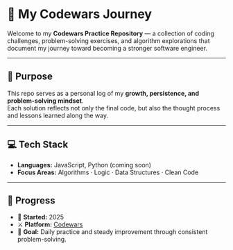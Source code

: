 # 🥋 My Codewars Journey

Welcome to my **Codewars Practice Repository** — a collection of coding challenges, problem-solving exercises, and algorithm explorations that document my journey toward becoming a stronger software engineer.

---

## 🎯 Purpose
This repo serves as a personal log of my **growth, persistence, and problem-solving mindset**.  
Each solution reflects not only the final code, but also the thought process and lessons learned along the way.

---

## 💻 Tech Stack
- **Languages:** JavaScript, Python (coming soon)
- **Focus Areas:** Algorithms · Logic · Data Structures · Clean Code

---

## 🚀 Progress
- 🎯 **Started:** 2025  
- ⚔️ **Platform:** [Codewars](https://www.codewars.com)  
- 💪 **Goal:** Daily practice and steady improvement through consistent problem-solving.  

